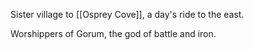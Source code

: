 Sister village to [[Osprey Cove]], a day's ride to the east.

Worshippers of Gorum, the god of battle and iron.
